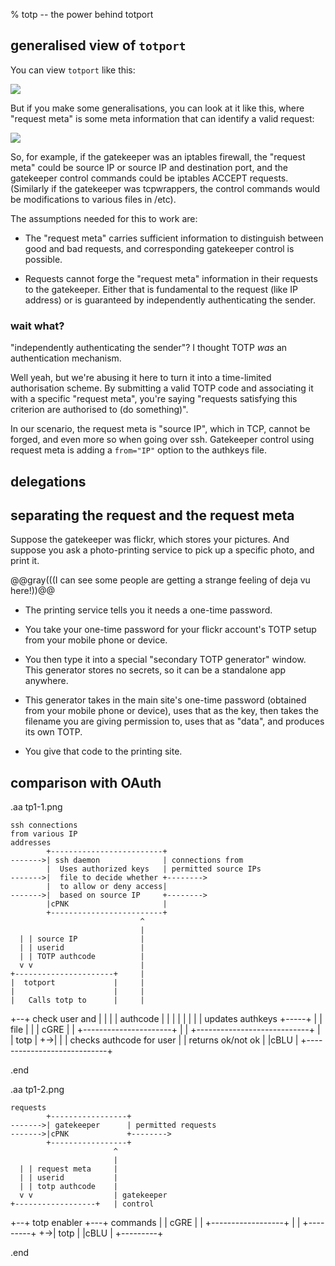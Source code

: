 <!-- options: toc -->

% totp -- the power behind totport

## generalised view of `totport`

You can view `totport` like this:

![](tp1-1.png)

But if you make some generalisations, you can look at it like this, where
"request meta" is some meta information that can identify a valid request:

![](tp1-2.png)

So, for example, if the gatekeeper was an iptables firewall, the "request
meta" could be source IP or source IP and destination port, and the gatekeeper
control commands could be iptables ACCEPT requests.  (Similarly if the
gatekeeper was tcpwrappers, the control commands would be modifications to
various files in /etc).

The assumptions needed for this to work are:

*   The "request meta" carries sufficient information to distinguish between
    good and bad requests, and corresponding gatekeeper control is possible.

*   Requests cannot forge the "request meta" information in their requests to
    the gatekeeper.  Either that is fundamental to the request (like IP
    address) or is guaranteed by independently authenticating the sender.

### wait what?

"independently authenticating the sender"?  I thought TOTP *was* an
authentication mechanism.

Well yeah, but we're abusing it here to turn it into a time-limited
authorisation scheme.  By submitting a valid TOTP code and associating it with
a specific "request meta", you're saying "requests satisfying this criterion
are authorised to (do something)".

In our scenario, the request meta is "source IP", which in TCP, cannot be
forged, and even more so when going over ssh.  Gatekeeper control using
request meta is adding a `from="IP"` option to the authkeys file.

## delegations



## separating the request and the request meta

Suppose the gatekeeper was flickr, which stores your pictures.  And suppose
you ask a photo-printing service to pick up a specific photo, and print it.

@@gray(((I can see some people are getting a strange feeling of deja vu
here!))@@

*   The printing service tells you it needs a one-time password.

*   You take your one-time password for your flickr account's TOTP setup from
    your mobile phone or device.

*   You then type it into a special "secondary TOTP generator" window.  This
    generator stores no secrets, so it can be a standalone app anywhere.

*   This generator takes in the main site's one-time password (obtained from
    your mobile phone or device), uses that as the key, then takes the
    filename you are giving permission to, uses that as "data", and produces
    its own TOTP.

*   You give that code to the printing site.

## comparison with OAuth

<!-- the end -->

.aa tp1-1.png

    ssh connections
    from various IP 
    addresses
            +-------------------------+
    ------->| ssh daemon              | connections from
            |  Uses authorized keys   | permitted source IPs
    ------->|  file to decide whether +-------->
            |  to allow or deny access|
    ------->|  based on source IP     +-------->
            |cPNK                     |
            +-------------------------+
                                 ^
                                 |
      | | source IP              |
      | | userid                 |
      | | TOTP authcode          |
      v v                        |
    +----------------------+     |
    |  totport             |     |
    |                      |     |
    |   Calls totp to      |     |
 +--+   check user and     |     |
 |  |   authcode           |     |
 |  |                      |     |
 |  |   updates authkeys   +-----+
 |  |   file               |
 |  | cGRE                 |
 |  +----------------------+
 |
 |  +----------------------------+
 |  |  totp                      |
 +->|                            |
    |   checks authcode for user |
    |   returns ok/not ok        |
    |cBLU                        |
    +----------------------------+

.end

.aa tp1-2.png

    requests
            +-----------------+
    ------->| gatekeeper      | permitted requests
    ------->|cPNK             +-------->
            +-----------------+
                           ^
                           |
      | | request meta     |
      | | userid           |
      | | totp authcode    |
      v v                  | gatekeeper
    +------------------+   | control
 +--+ totp enabler     +---+ commands
 |  | cGRE             |
 |  +------------------+
 |
 |  +---------+
 +->| totp    |
    |cBLU     |
    +---------+

.end


